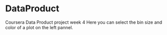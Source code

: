# DataProduct
Coursera Data Product project week 4
Here you can select the bin size and color of a plot on the left pannel. 
